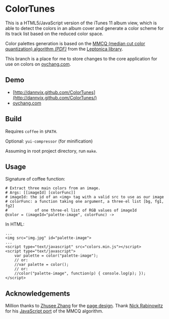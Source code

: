 ColorTunes
==========

This is a HTML5/JavaScript version of the iTunes 11 album view,
which is able to detect the colors in an album cover and generate a color scheme
for its track list based on the reduced color space.

Color palettes generation is based on the [MMCQ (median cut color quantization) algorithm *(PDF)*](http://www.leptonica.com/papers/mediancut.pdf)
from the [Leptonica library](http://www.leptonica.com/).

This branch is a place for me to store changes to the core application
for use on colors on [oychang.com](http://oychang.com/).


Demo
----
* [http://dannvix.github.com/ColorTunes](http://dannvix.github.com/ColorTunes/)
* [oychang.com](http://oychang.com/)


Build
-----
Requires `coffee` in `$PATH`.

Optional: `yui-compressor` (for minification)

Assuming in root project directory, run `make`.


Usage
-----
Signature of coffee function:

    # Extract three main colors from an image.
    # Args: [[imageId] [colorFunc]]
    # imageId: the id of an <img> tag with a valid src to use as our image
    # colorFunc: a function taking one argument, a three-el list [bg, fg1, fg2]
    #            of one three-el list of RGB values of imageId
    @color = (imageId="palette-image", colorFunc) ->

In HTML:

    ...
    <img src="img.jpg" id="palette-image">
    ...
    <script type="text/javascript" src="colors.min.js"></script>
    <script type="text/javascript">
        var palette = color("palette-image");
        // or:
        //var palette = color();
        // or:
        //color("palette-image", function(p) { console.log(p); });
    </script>


Acknowledgements
----------------
Million thanks to [Zhusee Zhang](http://twitter.com/zhusee2) for the [page design](http://github.com/zhusee2/coverTunes). Thank [Nick Rabinowitz](http://github.com/nrabinowitz) for his [JavaScript port](https://gist.github.com/1104622) of the MMCQ algorithm.
